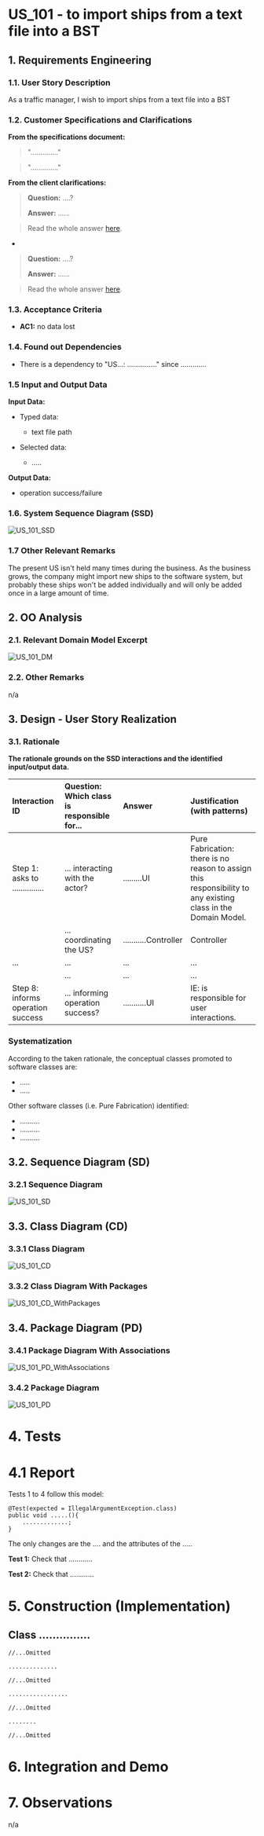 # US_101 - to import ships from a text file into a BST

## 1. Requirements Engineering

### 1.1. User Story Description

As a traffic manager, I wish to import ships from a text file into a BST

### 1.2. Customer Specifications and Clarifications

**From the specifications document:**

> ".............."


> ".............."


**From the client clarifications:**

> **Question:** ....?
>
> **Answer:** ......

>Read the whole answer [here](.....).

-

> **Question:** ....?
>
> **Answer:** ......

>Read the whole answer [here](.....).


### 1.3. Acceptance Criteria

* **AC1:** no data lost


### 1.4. Found out Dependencies

* There is a dependency to "US...: ..............." since .............


### 1.5 Input and Output Data

**Input Data:**

* Typed data:
    * text file path

* Selected data:
    * .....


**Output Data:**

* operation success/failure


### 1.6. System Sequence Diagram (SSD)

![US_101_SSD](US_101_SSD.svg)


### 1.7 Other Relevant Remarks

The present US isn't held many times during the business. As the business grows, the company might import new ships to the software system, but probably these ships won't be added individually and will only be added once in a large amount of time.


## 2. OO Analysis

### 2.1. Relevant Domain Model Excerpt


![US_101_DM](US_101_DM.svg)


### 2.2. Other Remarks

n/a


## 3. Design - User Story Realization

### 3.1. Rationale

**The rationale grounds on the SSD interactions and the identified input/output data.**

| Interaction ID | Question: Which class is responsible for... | Answer  | Justification (with patterns)  |
|:-------------  |:--------------------- |:------------|:---------------------------- |
| Step 1: asks to ............... |	... interacting with the actor? | .........UI | Pure Fabrication: there is no reason to assign this responsibility to any existing class in the Domain Model. |
| | ... coordinating the US? | ...........Controller | Controller |
| ... | ... | ... | ... |
| | ... | ... | ... |
| Step 8: informs operation success | ... informing operation success? | ...........UI | IE: is responsible for user interactions. |

### Systematization ##

According to the taken rationale, the conceptual classes promoted to software classes are:

* .....
* .....

Other software classes (i.e. Pure Fabrication) identified:
* ..........
* ..........
* ..........

## 3.2. Sequence Diagram (SD)

### 3.2.1 Sequence Diagram

![US_101_SD](US_101_SD.svg)

## 3.3. Class Diagram (CD)

### 3.3.1 Class Diagram

![US_101_CD](US_101_CD.svg)

### 3.3.2 Class Diagram With Packages

![US_101_CD_WithPackages](US_101_CD_WithPackages.svg)

## 3.4. Package Diagram (PD)

### 3.4.1 Package Diagram With Associations

![US_101_PD_WithAssociations](US_101_PD_WithAssociations.svg)

### 3.4.2 Package Diagram

![US_101_PD](US_101_PD.svg)

# 4. Tests

# 4.1 Report

Tests 1 to 4 follow this model:

    @Test(expected = IllegalArgumentException.class)
    public void .....(){
        .............;
    }

The only changes are the .... and the attributes of the .....

**Test 1:** Check that ............

**Test 2:** Check that ............

# 5. Construction (Implementation)

## Class ...............

    //...Omitted

    ..............

    //...Omitted

    .................

    //...Omitted

    ........

    //...Omitted


# 6. Integration and Demo


# 7. Observations

n/a